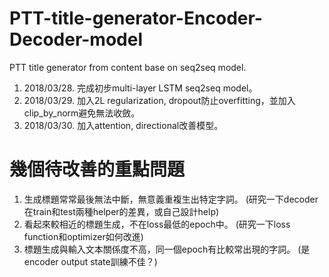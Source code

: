 # PTT-title-generator-Encoder-Decoder-model

PTT title generator from content base on seq2seq model.
1. 2018/03/28. 完成初步multi-layer LSTM seq2seq model。
2. 2018/03/29. 加入2L regularization, dropout防止overfitting，並加入clip_by_norm避免無法收斂。
3. 2018/03/30. 加入attention, directional改善模型。

# 幾個待改善的重點問題
1. 生成標題常常最後無法中斷，無意義重複生出特定字詞。 (研究一下decoder在train和test兩種helper的差異，或自己設計help)
2. 看起來較相近的標題生成，不在loss最低的epoch中。 (研究一下loss function和optimizer如何改進)
3. 標題生成與輸入文本關係度不高，同一個epoch有比較常出現的字詞。 (是encoder output state訓練不佳？)
